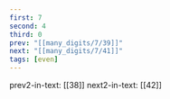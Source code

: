```yaml
---
first: 7
second: 4
third: 0
prev: "[[many_digits/7/39]]"
next: "[[many_digits/7/41]]"
tags: [even]
---
```

prev2-in-text: [[38]]
next2-in-text: [[42]]
